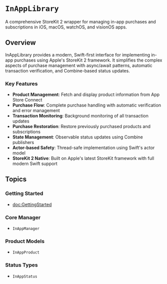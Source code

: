 # ``InAppLibrary``

A comprehensive StoreKit 2 wrapper for managing in-app purchases and subscriptions in iOS, macOS, watchOS, and visionOS apps.

## Overview

InAppLibrary provides a modern, Swift-first interface for implementing in-app purchases using Apple's StoreKit 2 framework. It simplifies the complex aspects of purchase management with async/await patterns, automatic transaction verification, and Combine-based status updates.

### Key Features

- **Product Management**: Fetch and display product information from App Store Connect
- **Purchase Flow**: Complete purchase handling with automatic verification and error management
- **Transaction Monitoring**: Background monitoring of all transaction updates
- **Purchase Restoration**: Restore previously purchased products and subscriptions
- **State Management**: Observable status updates using Combine publishers
- **Actor-based Safety**: Thread-safe implementation using Swift's actor model
- **StoreKit 2 Native**: Built on Apple's latest StoreKit framework with full modern Swift support

## Topics

### Getting Started

- <doc:GettingStarted>

### Core Manager

- ``InAppManager``

### Product Models

- ``InAppProduct``

### Status Types

- ``InAppStatus``
